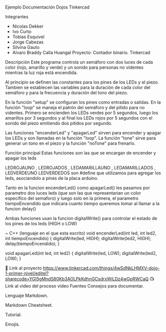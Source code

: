 Ejemplo Documentación Dojos
Tinkercad

Integrantes
- Nicolas Dekker
- Ivo Curto
- Tobias Esquivel
- Jorge Cabezas
- Silvina Gauto
- Alvaro Braddy Calla Huangal
Proyecto: Contador binario.
Tinkercad

Descripción
Este programa controla un semáforo con dos luces de cada color (rojo, amarillo y verde) y un sonido para personas no videntes mientras la luz roja está encendida. 

Al principio se definen las constantes para los pines de los LEDs y el piezo. Tambien se establecen las variables para la duración de cada color del semáforo y para la frecuencia y duración del tono del piezo.

En la función "setup" se configuran los pines como entradas o salidas. En la función "loop" se maneja el patrón del semáforo y del pitido para no videntes. Primero se encienden los LEDs verdes por 5 segundos, luego los amarillos por 3 segundos y al final los LEDs rojos por 5 segundos con el sonido del piezo emitiendo dos pitidos por segundo.

Las funciones "encenderLed" y "apagarLed" sirven para encender y apagar los LEDs y son llamadas en la función "loop". La función "tone" sirve para generar un tono en el piezo y la función "noTone" para frenarlo.

Función principal
Estas funciones son las que se encargan de encender y apagar los leds

LEDROJAUNO , LEDROJADOS , LEDAMARILLAUNO , LEDAMARILLADOS , LEDVERDEUNO LEDVERDEDOS son #define que utilizamos para agregar los leds, asociandolo a pines de la placa arduino.

Tanto en la funcion encenderLed() como apagarLed() les pasamos por parametro dos luces leds (que son las que representarian un color
especifico del semaforo) y luego solo en la primera, el parametro tiempoEncendido que indicara cuanto tiempo queremos tomar al llamar a la funcion
delay() 

Ambas funciones usan la funcion digitalWrite() para controlar el estado de los pines de los leds (HIGH o LOW)


~ C++ (lenguaje en el que esta escrito)
void encenderLed(int led, int led2, int tiempoEncendido)
{
  digitalWrite(led, HIGH);
  digitalWrite(led2, HIGH);
  delay(tiempoEncendido);
}

void apagarLed(int led, int led2)
{
  digitalWrite(led, LOW);
  digitalWrite(led2, LOW);
}

🤖 Link al proyecto
https://www.tinkercad.com/things/4wSdNkLHMXV-dojo-1-primer-nivel/editel?sharecode=YGI5gMndS80Kb3AOLPkKdhnGCsdrxWjLDz4wGpRWCaQ
📺 Link al video del proceso
video
Fuentes
Consejos para documentar.

Lenguaje Markdown.

Markdown Cheatsheet.

Tutorial.

Emojis.


